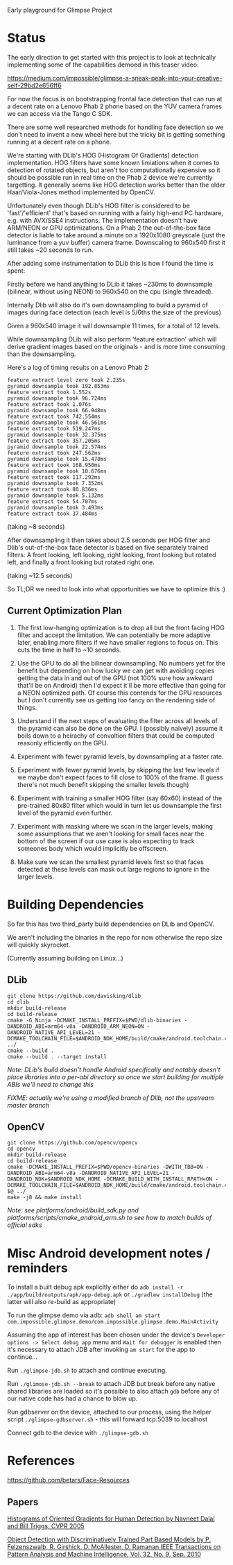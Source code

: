 Early playground for Glimpse Project

# Status

The early direction to get started with this project is to look at technically
implementing some of the capabilities demoed in this teaser video:

https://medium.com/impossible/glimpse-a-sneak-peak-into-your-creative-self-29bd2e656ff6

For now the focus is on bootstrapping frontal face detection that can run at
a decent rate on a Lenovo Phab 2 phone based on the YUV camera frames we can
access via the Tango C SDK.

There are some well researched methods for handling face detection so we don't
need to invent a new wheel here but the tricky bit is getting something running
at a decent rate on a phone.

We're starting with DLib's HOG (Histogram Of Gradients) detection
implementation. HOG filters have some known limiations when it comes to
detection of rotated objects, but aren't too computationally expensive so it
should be possible run in real time on the Phab 2 device we're currently
targetting. It generally seems like HOG detection works better than the older
Haar/Viola-Jones method implemented by OpenCV.

Unfortunately even though DLib's HOG filter is considered to be
'fast'/'efficient' that's based on running with a fairly high-end PC hardware,
e.g. with AVX/SSE4 instructions. The implementation doesn't have ARM/NEON or GPU
optimizations. On a Phab 2 the out-of-the-box face detector is liable to take
around a minute on a 1920x1080 greyscale (just the luminance from a yuv buffer)
camera frame. Downscaling to 960x540 first it still takes ~20 seconds to run.

After adding some instrumentation to DLib this is how I found the time is spent:

Firstly before we hand anything to DLib it takes ~230ms to downsample (bilinear,
without using NEON) to 960x540 on the cpu (single threaded).

Internally Dlib will also do it's own downsampling to build a pyramid of
images during face detection (each level is 5/6ths the size of the previous)

Given a 960x540 image it will downsample 11 times, for a total of 12 levels.

While downsampling DLib will also perform 'feature extraction' which will derive
gradient images based on the originals - and is more time consuming than the
downsampling.

Here's a log of timing results on a Lenovo Phab 2:

```
feature extract level zero took 2.235s
pyramid downsample took 192.853ms
feature extract took 1.552s
pyramid downsample took 96.724ms
feature extract took 1.076s
pyramid downsample took 66.948ms
feature extract took 742.554ms
pyramid downsample took 46.561ms
feature extract took 519.247ms
pyramid downsample took 32.375ms
feature extract took 357.205ms
pyramid downsample took 22.574ms
feature extract took 247.562ms
pyramid downsample took 15.478ms
feature extract took 168.950ms
pyramid downsample took 10.676ms
feature extract took 117.292ms
pyramid downsample took 7.352ms
feature extract took 80.836ms
pyramid downsample took 5.132ms
feature extract took 54.707ms
pyramid downsample took 3.493ms
feature extract took 37.484ms
```

(taking ~8 seconds)

After downsampling it then takes about 2.5 seconds per HOG filter and Dlib's
out-of-the-box face detector is based on five separately trained filters: A
front looking, left looking, right looking, front looking but rotated left, and
finally a front looking but rotated right one.

(taking ~12.5 seconds)

So TL;DR we need to look into what opportunities we have to optimize this :)


## Current Optimization Plan

1. The first low-hanging optimization is to drop all but the front facing HOG
filter and accept the limitation. We can potentially be more adaptive later,
enabling more filters if we have smaller regions to focus on. This cuts the
time in half to ~10 seconds.

2. Use the GPU to do all the bilinear downsampling. No numbers yet for the
benefit but depending on how lucky we can get with avoiding copies getting
the data in and out of the GPU (not 100% sure how awkward that'll be on
Android) then I'd expect it'll be more effective than going for a NEON optimized
path. Of course this contends for the GPU resources but I don't currently see
us getting too fancy on the rendering side of things.

3. Understand if the next steps of evaluating the filter across all levels
of the pyramid can also be done on the GPU. I (possibly naively) assume it
boils down to a heirachy of convoltion filters that could be computed reasonly
efficiently on the GPU.

4. Experiment with fewer pyramid levels, by downsampling at a faster rate.

5. Experiment with fewer pyramid levels, by skipping the last few levels if we
maybe don't expect faces to fill close to 100% of the frame. (I guess there's
not much benefit skipping the smaller levels though)

6. Experiment with training a smaller HOG filter (say 60x60) instead of the
pre-trained 80x80 filter which would in turn let us downsample the first level
of the pyramid even further.

7. Experiment with masking where we scan in the larger levels, making some
assumptions that we aren't looking for small faces near the bottom of the
screen if our use case is also expecting to track someones body which would
implicitly be offscreen.

8. Make sure we scan the smallest pyramid levels first so that faces detected
at these levels can mask out large regions to ignore in the larger levels.


# Building Dependencies

So far this has two third_party build dependencies on DLib and OpenCV.

We aren't including the binaries in the repo for now otherwise the repo size
will quickly skyrocket.

(Currently assuming building on Linux...)


## DLib
```
git clone https://github.com/davisking/dlib
cd dlib
mkdir build-release
cd build-release
cmake -G Ninja -DCMAKE_INSTALL_PREFIX=$PWD/dlib-binaries -DANDROID_ABI=arm64-v8a -DANDROID_ARM_NEON=ON -DANDROID_NATIVE_API_LEVEL=21 -DCMAKE_TOOLCHAIN_FILE=$ANDROID_NDK_HOME/build/cmake/android.toolchain.cmake ../
cmake --build .
cmake --build . --target install
```
*Note: DLib's build doesn't handle Android specifically and notably doesn't
place libraries into a per-abi directory so once we start building for multiple
ABIs we'll need to change this*

*FIXME: actually we're using a modified branch of Dlib, not the upstream master
branch*


## OpenCV
```
git clone https://github.com/opencv/opencv
cd opencv
mkdir build-release
cd build-release
cmake -DCMAKE_INSTALL_PREFIX=$PWD/opencv-binaries -DWITH_TBB=ON -DANDROID_ABI=arm64-v8a -DANDROID_NATIVE_API_LEVEL=21 -DANDROID_NDK=$ANDROID_NDK_HOME -DCMAKE_BUILD_WITH_INSTALL_RPATH=ON -DCMAKE_TOOLCHAIN_FILE=$ANDROID_NDK_HOME/build/cmake/android.toolchain.cmake $@ ../
make -j8 && make install
```
*Note: see platforms/android/build_sdk.py and
platforms/scripts/cmake_android_arm.sh to see how to match builds of official
sdks*


# Misc Android development notes / reminders

To install a built debug apk explicitly either do `adb install -r
./app/build/outputs/apk/app-debug.apk` or `./gradlew installDebug` (the latter
will also re-build as appropriate)

To run the glimpse demo via adb:
`adb shell am start com.impossible.glimpse.demo/com.impossible.glimpse.demo.MainActivity`

Assuming the app of interest has been chosen under the device's
`Developer options -> Select debug app` menu and `Wait for debugger` is enabled
then it's necessary to attach JDB after invoking `am start` for the app to
continue...

Run `./glimpse-jdb.sh` to attach and continue executing.

Run `./glimose-jdb.sh --break` to attach JDB but break before any native shared
libraries are loaded so it's possible to also attach `gdb` before any of our
native code has had a chance to blow up.

Run gdbserver on the device, attached to our process, using the helper script
`./glimpse-gdbserver.sh` - this will forward tcp:5039 to localhost

Connect gdb to the device with `./glimpse-gdb.sh`


# References

https://github.com/betars/Face-Resources

## Papers

[Histograms of Oriented Gradients for Human Detection by Navneet Dalal and Bill Triggs, CVPR 2005](http://vc.cs.nthu.edu.tw/home/paper/codfiles/hkchiu/201205170946/Histograms%20of%20Oriented%20Gradients%20for%20Human%20Detection.pdf)

[Object Detection with Discriminatively Trained Part Based Models by P. Felzenszwalb, R. Girshick, D. McAllester, D. Ramanan IEEE Transactions on Pattern Analysis and Machine Intelligence, Vol. 32, No. 9, Sep. 2010](https://cs.brown.edu/~pff/papers/lsvm-pami.pdf)
